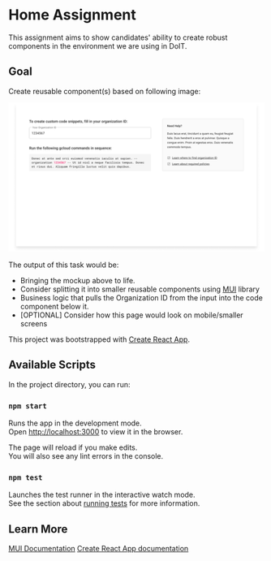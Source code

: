 # Home Assignment

This assignment aims to show candidates' ability to create robust components in the environment we are using in DoIT.

## Goal
Create reusable component(s) based on following image:

![task](/uxdev-task.png)

The output of this task would be:

- Bringing the mockup above to life. 
- Consider splitting it into smaller reusable components using [MUI](https://mui.com) library
- Business logic that pulls the Organization ID from the input into the code component below it.
- [OPTIONAL] Consider how this page would look on mobile/smaller screens

This project was bootstrapped with [Create React App](https://github.com/facebook/create-react-app).

## Available Scripts

In the project directory, you can run:

### `npm start`

Runs the app in the development mode.\
Open [http://localhost:3000](http://localhost:3000) to view it in the browser.

The page will reload if you make edits.\
You will also see any lint errors in the console.

### `npm test`

Launches the test runner in the interactive watch mode.\
See the section about [running tests](https://facebook.github.io/create-react-app/docs/running-tests) for more information.


## Learn More

[MUI Documentation](https://mui.com/material-ui/getting-started/usage/)
[Create React App documentation](https://facebook.github.io/create-react-app/docs/getting-started)

